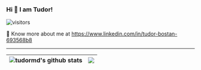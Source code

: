 ### Hi 👋 I am Tudor!

![visitors](https://visitor-badge.laobi.icu/badge?page_id=tudormd.tudormd)

 👨 Know more about me at https://www.linkedin.com/in/tudor-bostan-693568b8

---
| <img align="center" src="https://github-readme-stats.vercel.app/api?username=tudormd&show_icons=true&include_all_commits=true&theme=buefy&hide_border=true" alt="tudormd's github stats" /> | <img align="center" src="https://github-readme-stats.vercel.app/api/top-langs/?username=tudormd&layout=compact&theme=buefy&hide_border=true" /> |
| ------------- | ------------- |
